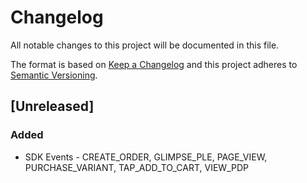 # Changelog

All notable changes to this project will be documented in this file.

The format is based on [Keep a Changelog](http://keepachangelog.com/en/1.0.0/)
and this project adheres to [Semantic Versioning](http://semver.org/spec/v2.0.0.html).

## [Unreleased]

### Added

- SDK Events - CREATE_ORDER, GLIMPSE_PLE, PAGE_VIEW, PURCHASE_VARIANT, TAP_ADD_TO_CART, VIEW_PDP

